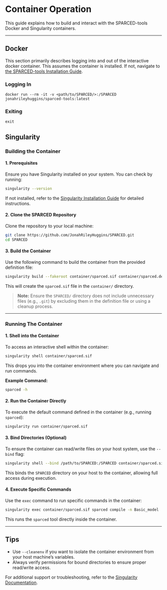 # Container Operation

This guide explains how to build and interact with the SPARCED-tools Docker and Singularity containers.

---

## Docker

This section primarily describes logging into and out of the interactive docker container. This assumes the container is installed. If not, navigate to [the SPARCED-tools Installation Guide](../installation-guide.md).

### Logging In

```
docker run --rm -it -v <path/to/SPARCED/>:/SPARCED jonahrileyhuggins/sparced-tools:latest
```

### Exiting

```
exit
```

## Singularity

### Building the Container

#### 1. Prerequisites

Ensure you have Singularity installed on your system. You can check by running:

```bash
singularity --version
```


If not installed, refer to the [Singularity Installation Guide](https://sylabs.io/guides/) for detailed instructions.

#### 2. Clone the SPARCED Repository

Clone the repository to your local machine:

```bash
git clone https://github.com/JonahRileyHuggins/SPARCED.git
cd SPARCED
```

#### 3. Build the Container

Use the following command to build the container from the provided definition file:

```bash
singularity build --fakeroot container/sparced.sif container/sparced.def
```

This will create the `sparced.sif` file in the `container/` directory.

> **Note:** Ensure the `SPARCED/` directory does not include unnecessary files (e.g., `.git`) by excluding them in the definition file or using a cleanup process.

---

### Running The Container

#### 1. Shell into the Container

To access an interactive shell within the container:

```bash
singularity shell container/sparced.sif
```

This drops you into the container environment where you can navigate and run commands.

**Example Command:**

```bash
sparced -h
```

#### 2. Run the Container Directly

To execute the default command defined in the container (e.g., running `sparced`):

```bash
singularity run container/sparced.sif
```

#### 3. Bind Directories (Optional)

To ensure the container can read/write files on your host system, use the `--bind` flag:

```bash
singularity shell --bind /path/to/SPARCED:/SPARCED container/sparced.sif
```

This binds the `SPARCED` directory on your host to the container, allowing full access during execution.

#### 4. Execute Specific Commands

Use the `exec` command to run specific commands in the container:

```bash
singularity exec container/sparced.sif sparced compile -n Basic_model
```

This runs the `sparced` tool directly inside the container.

---

## Tips

* Use `--cleanenv` if you want to isolate the container environment from your host machine’s variables.
* Always verify permissions for bound directories to ensure proper read/write access.

For additional support or troubleshooting, refer to the [Singularity Documentation](https://apptainer.org/user-docs/2.5/index.html).
